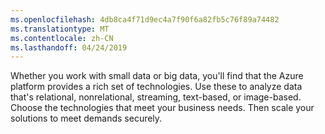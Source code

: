```yaml
---
ms.openlocfilehash: 4db8ca4f71d9ec4a7f90f6a82fb5c76f89a74482
ms.translationtype: MT
ms.contentlocale: zh-CN
ms.lasthandoff: 04/24/2019
---
```

Whether you work with small data or big data, you'll find that the Azure platform provides a rich set of technologies. Use these to analyze data that's relational, nonrelational, streaming, text-based, or image-based. Choose the technologies that meet your business needs. Then scale your solutions to meet demands securely.